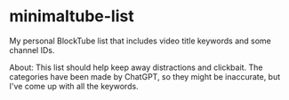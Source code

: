 # minimaltube-list
My personal BlockTube list that includes video title keywords and some channel IDs.

About:
This list should help keep away distractions and clickbait. The categories have been made by ChatGPT, so they might be inaccurate, but I've come up with all the keywords.
